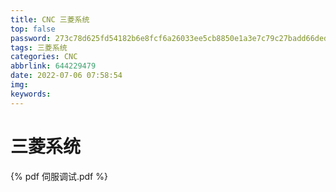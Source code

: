 ```yaml
---
title: CNC 三菱系统
top: false
password: 273c78d625fd54182b6e8fcf6a26033ee5cb8850e1a3e7c79c27badd66ded470
tags: 三菱系统
categories: CNC
abbrlink: 644229479
date: 2022-07-06 07:58:54
img:
keywords:
---
```


# 三菱系统

{% pdf 伺服调试.pdf %}
